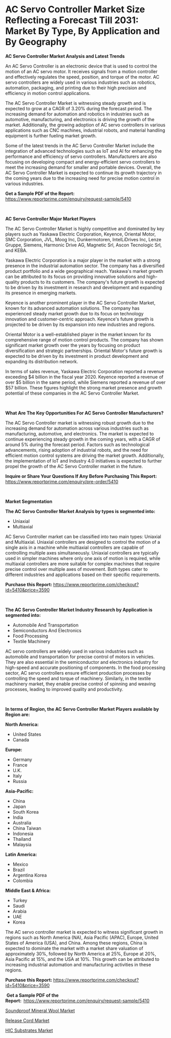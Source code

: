 <p><h1>AC Servo Controller Market Size Reflecting a Forecast Till 2031: Market By Type, By Application and By Geography</h1></p><p><strong>AC Servo Controller Market Analysis and Latest Trends</strong></p>
<p><p>An AC Servo Controller is an electronic device that is used to control the motion of an AC servo motor. It receives signals from a motion controller and effectively regulates the speed, position, and torque of the motor. AC servo controllers are widely used in various industries such as robotics, automation, packaging, and printing due to their high precision and efficiency in motion control applications.</p><p>The AC Servo Controller Market is witnessing steady growth and is expected to grow at a CAGR of 3.20% during the forecast period. The increasing demand for automation and robotics in industries such as automotive, manufacturing, and electronics is driving the growth of the market. Additionally, the growing adoption of AC servo controllers in various applications such as CNC machines, industrial robots, and material handling equipment is further fueling market growth.</p><p>Some of the latest trends in the AC Servo Controller Market include the integration of advanced technologies such as IoT and AI for enhancing the performance and efficiency of servo controllers. Manufacturers are also focusing on developing compact and energy-efficient servo controllers to meet the increasing demand for smaller and portable devices. Overall, the AC Servo Controller Market is expected to continue its growth trajectory in the coming years due to the increasing need for precise motion control in various industries.</p></p>
<p><strong>Get a Sample PDF of the Report:&nbsp;</strong> <a href="https://www.reportprime.com/enquiry/request-sample/5410">https://www.reportprime.com/enquiry/request-sample/5410</a></p>
<p>&nbsp;</p>
<p><strong>AC Servo Controller Major Market Players</strong></p>
<p><p>The AC Servo Controller Market is highly competitive and dominated by key players such as Yaskawa Electric Corporation, Keyence, Oriental Motor, SMC Corporation, JVL, Moog Inc, Dunkermotoren, IntelLiDrives Inc, Lenze Gruppe, Siemens, Harmonic Drive AG, Magnetic Srl, Ascon Tecnologic Srl, and KEBA.</p><p>Yaskawa Electric Corporation is a major player in the market with a strong presence in the industrial automation sector. The company has a diversified product portfolio and a wide geographical reach. Yaskawa's market growth can be attributed to its focus on providing innovative solutions and high-quality products to its customers. The company's future growth is expected to be driven by its investment in research and development and expanding its presence in emerging markets.</p><p>Keyence is another prominent player in the AC Servo Controller Market, known for its advanced automation solutions. The company has experienced steady market growth due to its focus on technology innovation and customer-centric approach. Keyence's future growth is projected to be driven by its expansion into new industries and regions.</p><p>Oriental Motor is a well-established player in the market known for its comprehensive range of motion control products. The company has shown significant market growth over the years by focusing on product diversification and strategic partnerships. Oriental Motor's future growth is expected to be driven by its investment in product development and expanding its distribution network.</p><p>In terms of sales revenue, Yaskawa Electric Corporation reported a revenue exceeding $4 billion in the fiscal year 2020. Keyence reported a revenue of over $5 billion in the same period, while Siemens reported a revenue of over $57 billion. These figures highlight the strong market presence and growth potential of these companies in the AC Servo Controller Market.</p></p>
<p>&nbsp;</p>
<p><strong>What Are The Key Opportunities For AC Servo Controller Manufacturers?</strong></p>
<p><p>The AC Servo Controller market is witnessing robust growth due to the increasing demand for automation across various industries such as manufacturing, automotive, and electronics. The market is expected to continue experiencing steady growth in the coming years, with a CAGR of around 5% during the forecast period. Factors such as technological advancements, rising adoption of industrial robots, and the need for efficient motion control systems are driving the market growth. Additionally, the implementation of IoT and Industry 4.0 initiatives is expected to further propel the growth of the AC Servo Controller market in the future.</p></p>
<p><strong>Inquire or Share Your Questions If Any Before Purchasing This Report:</strong> <a href="https://www.reportprime.com/enquiry/pre-order/5410">https://www.reportprime.com/enquiry/pre-order/5410</a></p>
<p>&nbsp;</p>
<p><strong>Market Segmentation</strong></p>
<p><strong>The AC Servo Controller Market Analysis by types is segmented into:</strong></p>
<p><ul><li>Uniaxial</li><li>Multiaxial</li></ul></p>
<p><p>AC Servo Controller market can be classified into two main types: Uniaxial and Multiaxial. Uniaxial controllers are designed to control the motion of a single axis in a machine while multiaxial controllers are capable of controlling multiple axes simultaneously. Uniaxial controllers are typically used in simpler machines where only one axis of motion is required, while multiaxial controllers are more suitable for complex machines that require precise control over multiple axes of movement. Both types cater to different industries and applications based on their specific requirements.</p></p>
<p><strong>Purchase this Report:&nbsp;</strong><a href="https://www.reportprime.com/checkout?id=5410&price=3590">https://www.reportprime.com/checkout?id=5410&price=3590</a></p>
<p>&nbsp;</p>
<p><strong>The AC Servo Controller Market Industry Research by Application is segmented into:</strong></p>
<p><ul><li>Automobile And Transportation</li><li>Semiconductors And Electronics</li><li>Food Processing</li><li>Textile Machinery</li></ul></p>
<p><p>AC servo controllers are widely used in various industries such as automobile and transportation for precise control of motors in vehicles. They are also essential in the semiconductor and electronics industry for high-speed and accurate positioning of components. In the food processing sector, AC servo controllers ensure efficient production processes by controlling the speed and torque of machinery. Similarly, in the textile machinery market, they enable precise control of spinning and weaving processes, leading to improved quality and productivity.</p></p>
<p>&nbsp;</p>
<p><strong>In terms of Region, the AC Servo Controller Market Players available by Region are:</strong></p>
<p>
    <p> <strong> North America: </strong>
        <ul>
            <li>United States</li>
            <li>Canada</li>
        </ul>
        </p> 
    <p> <strong> Europe: </strong>
        <ul>
            <li>Germany</li>
            <li>France</li>
            <li>U.K.</li>
            <li>Italy</li>
            <li>Russia</li>
        </ul>
        </p> 
    <p> <strong> Asia-Pacific: </strong>
        <ul>
            <li>China</li>
            <li>Japan</li>
            <li>South Korea</li>
            <li>India</li>
            <li>Australia</li>
            <li>China Taiwan</li>
            <li>Indonesia</li>
            <li>Thailand</li>
            <li>Malaysia</li>
        </ul>
        </p> 
    <p> <strong> Latin America: </strong>
        <ul>
            <li>Mexico</li>
            <li>Brazil</li>
            <li>Argentina Korea</li>
            <li>Colombia</li>
        </ul>
        </p> 
    <p> <strong> Middle East & Africa: </strong>
        <ul>
            <li>Turkey</li>
            <li>Saudi</li>
            <li>Arabia</li>
            <li>UAE</li>
            <li>Korea</li>
        </ul>
    </p>
    </p>
<p><p>The AC servo controller market is expected to witness significant growth in regions such as North America (NA), Asia Pacific (APAC), Europe, United States of America (USA), and China. Among these regions, China is expected to dominate the market with a market share valuation of approximately 30%, followed by North America at 25%, Europe at 20%, Asia Pacific at 15%, and the USA at 10%. This growth can be attributed to increasing industrial automation and manufacturing activities in these regions.</p></p>
<p><strong>Purchase this Report: </strong><a href="https://www.reportprime.com/checkout?id=5410&price=3590">https://www.reportprime.com/checkout?id=5410&price=3590</a></p>
<p>&nbsp;<strong>Get a Sample PDF of the Report:&nbsp;&nbsp;</strong><a href="https://www.reportprime.com/enquiry/request-sample/5410">https://www.reportprime.com/enquiry/request-sample/5410</a></p>
<p><strong></strong></p>
<p><p><a href="https://gentle-editor-9db.notion.site/Soundproof-Mineral-Wool-Market-Size-Growing-and-Forecasted-for-period-from-2024-2031-and-provides--40656b1666cd4cb6a1e21f70f0b6db17">Soundproof Mineral Wool Market</a></p><p><a href="https://frill-swim-3cd.notion.site/Release-Cord-Market-Share-Market-New-Trends-Analysis-Report-By-Type-By-Application-By-End-use-B-aac36b2084964b60a8f03fc8556dd308">Release Cord Market</a></p><p><a href="https://github.com/singletonthaxterkelliehr2df/Market-Research-Report-List-1/blob/main/hic-substrates-market.md">HIC Substrates Market</a></p></p>